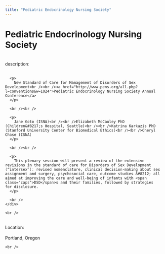 ```yaml
---
title: "Pediatric Endocrinology Nursing Society"
---
```


# Pediatric Endocrinology Nursing Society

<div class="flexinode-body flexinode-2">
  <div class="flexinode-textarea-1">
    <div class="form-item">
      <br /> <label>description:</label><br /><br /> 
      
      <p>
        New Standard of Care for Management of Disorders of Sex Development<br /><br /><a href="http://www.pens.org/all.php?l=conventions&w=1024">Pediatric Endocrinology Nursing Society Annual Conference</a>
      </p>
      
      <br /><br />
      
      <p>
        Jane Goto (ISNA)<br /><br />Elizabeth McCauley PhD (Children&#8217;s Hospital, Seattle)<br /><br />Katrina Karkazis PhD (Stanford University Center for Biomedical Ethics)<br /><br />Cheryl Chase (ISNA)
      </p>
      
      <br /><br />
      
      <p>
        This plenary session will present a review of the extensive revisions in the standard of care for Disorders of Sex Development (“intersex”): revised nomenclature, clinical decision-making about sex assignment and surgery, psychosocial care, outcome studies &#8212; all aimed at improving the care and well-being of infants with <span class="caps">DSD</span>s and their families, followed by strategies for disclosure.
      </p>
      
      <br />
    </div>
    
    <br />
  </div>
  
  <div class="flexinode-textfield-2">
    <div class="form-item">
      <br /> <label>Location:</label><br /><br /> Portland, Oregon<br />
    </div>
    
    <br />
  </div>
</div>